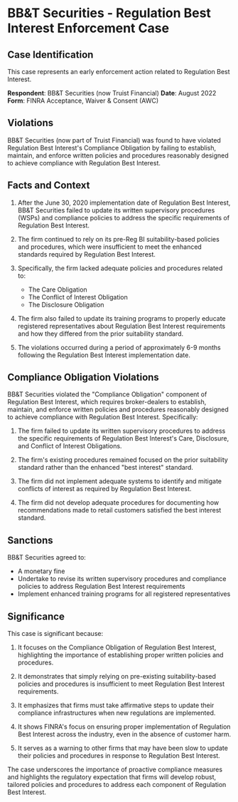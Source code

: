 # BB&T Securities - Regulation Best Interest Enforcement Case

## Case Identification
This case represents an early enforcement action related to Regulation Best Interest.

**Respondent**: BB&T Securities (now Truist Financial)
**Date**: August 2022
**Form**: FINRA Acceptance, Waiver & Consent (AWC)

## Violations

BB&T Securities (now part of Truist Financial) was found to have violated Regulation Best Interest's Compliance Obligation by failing to establish, maintain, and enforce written policies and procedures reasonably designed to achieve compliance with Regulation Best Interest.

## Facts and Context

1. After the June 30, 2020 implementation date of Regulation Best Interest, BB&T Securities failed to update its written supervisory procedures (WSPs) and compliance policies to address the specific requirements of Regulation Best Interest.

2. The firm continued to rely on its pre-Reg BI suitability-based policies and procedures, which were insufficient to meet the enhanced standards required by Regulation Best Interest.

3. Specifically, the firm lacked adequate policies and procedures related to:
   - The Care Obligation
   - The Conflict of Interest Obligation
   - The Disclosure Obligation

4. The firm also failed to update its training programs to properly educate registered representatives about Regulation Best Interest requirements and how they differed from the prior suitability standard.

5. The violations occurred during a period of approximately 6-9 months following the Regulation Best Interest implementation date.

## Compliance Obligation Violations

BB&T Securities violated the "Compliance Obligation" component of Regulation Best Interest, which requires broker-dealers to establish, maintain, and enforce written policies and procedures reasonably designed to achieve compliance with Regulation Best Interest. Specifically:

1. The firm failed to update its written supervisory procedures to address the specific requirements of Regulation Best Interest's Care, Disclosure, and Conflict of Interest Obligations.

2. The firm's existing procedures remained focused on the prior suitability standard rather than the enhanced "best interest" standard.

3. The firm did not implement adequate systems to identify and mitigate conflicts of interest as required by Regulation Best Interest.

4. The firm did not develop adequate procedures for documenting how recommendations made to retail customers satisfied the best interest standard.

## Sanctions

BB&T Securities agreed to:
- A monetary fine
- Undertake to revise its written supervisory procedures and compliance policies to address Regulation Best Interest requirements
- Implement enhanced training programs for all registered representatives

## Significance

This case is significant because:

1. It focuses on the Compliance Obligation of Regulation Best Interest, highlighting the importance of establishing proper written policies and procedures.

2. It demonstrates that simply relying on pre-existing suitability-based policies and procedures is insufficient to meet Regulation Best Interest requirements.

3. It emphasizes that firms must take affirmative steps to update their compliance infrastructures when new regulations are implemented.

4. It shows FINRA's focus on ensuring proper implementation of Regulation Best Interest across the industry, even in the absence of customer harm.

5. It serves as a warning to other firms that may have been slow to update their policies and procedures in response to Regulation Best Interest.

The case underscores the importance of proactive compliance measures and highlights the regulatory expectation that firms will develop robust, tailored policies and procedures to address each component of Regulation Best Interest.